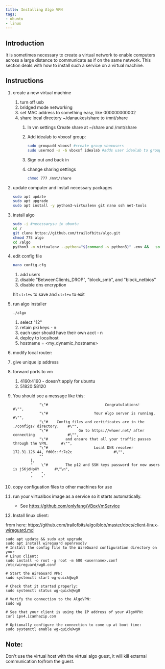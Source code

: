 ```yaml
---
title: Installing Algo VPN
tags:
- ubuntu
- linux
---
```


## Introduction

It is sometimes necessary to create a virtual network to enable computers across a large distance to communicate as if on the same network.  This section deals with how to install such a service on a virtual machine.

## Instructions

1. create a new virtual machine
    1. turn off usb
    1. bridged mode networking
    1. set MAC address to something easy, like 000000000002
    1. share local directory ~/danaukes/share to /mnt/share
        1. In vm settings Create share at ~/share and /mnt/share
        1. Add idealab to vbxosf group:

            ```bash
            sudo groupadd vboxsf #create group vboxusers
            sudo usermod -a -G vboxsf idealab #adds user idealab to group vboxsf
            ```

        1. Sign out and back in
        1. change sharing settings

            ```bash
            chmod 777 /mnt/share
            ```

1. update computer and install necessary packages

    ```bash
    sudo apt update
    sudo apt upgrade
    sudo apt install -y python3-virtualenv git nano ssh net-tools
    ```

1. install algo

    ```bash
    sudo -i #necessarysu in ubuntu
    cd /
    git clone https://github.com/trailofbits/algo.git
    chmod 775 algo
    cd /algo
    python3 -m virtualenv --python="$(command -v python3)" .env &&   source .env/bin/activate &&   python3 -m pip install -U pip virtualenv &&   python3 -m pip install -r requirements.txt
    ```

1. edit config file

    ```bash
    nano config.cfg
    ```

    1. add users
    1. disable "BetweenClients_DROP", "block_smb", and "block_netbios"
    1. disable dns encryption

    hit ```ctrl+s``` to save and ```ctrl+x``` to exit

1. run algo installer

    ```bash
    ./algo
    ```

    1. select "12"
    1. retain pki keys - n
    1. each user should have their own acct - n
    1. deploy to localhost
    1. hostname = <my_dynamic_hostname>

1. modify local router:
1. give unique ip address
1. forward ports to vm
    1. 4160:4160 - doesn't apply for ubuntu
    1. 51820:58120


1. You should see a message like this:
    ```
                "\"#                          Congratulations!                            #\"",
                "\"#                     Your Algo server is running.                     #\"",
                "\"#    Config files and certificates are in the ./configs/ directory.    #\"",
                "\"#              Go to https://whoer.net/ after connecting               #\"",
                "\"#        and ensure that all your traffic passes through the VPN.      #\"",
                "\"#                     Local DNS resolver 172.31.126.44, fd00::f:7e2c                   #\"",
                ""
            ],
            "    \"#        The p12 and SSH keys password for new users is jSKjdHpXY       #\"\n",
            "    ",
            "    "

    ```

1. copy configuation files to other machines for use
1. run your virtualbox image as a service so it starts automatically.
    * See <https://github.com/onlyfang/VBoxVmService>

1. Install linux client:

from here: <https://github.com/trailofbits/algo/blob/master/docs/client-linux-wireguard.md>

```
sudo apt update && sudo apt upgrade
sudo apt install wireguard openresolv
# Install the config file to the WireGuard configuration directory on your
# Linux client:
sudo install -o root -g root -m 600 <username>.conf /etc/wireguard/wg0.conf

# Start the WireGuard VPN:
sudo systemctl start wg-quick@wg0

# Check that it started properly:
sudo systemctl status wg-quick@wg0

# Verify the connection to the AlgoVPN:
sudo wg

# See that your client is using the IP address of your AlgoVPN:
curl ipv4.icanhazip.com

# Optionally configure the connection to come up at boot time:
sudo systemctl enable wg-quick@wg0
```

## Note:

Don't use the virtual host with the virtual algo guest, it will kill external communication to/from the guest.

<!--
## Old

ALGO
Open powershell in admin mode
Create local directory c/users/danaukes/algo-data

```bash
docker run -it -v C:\Users\danaukes\code_external\algo:/algo ubuntu /bin/bash
docker run --name=myalgo -it -v C:\Users\danaukes\algo-data:/algo-data ubuntu:bionic /bin/bash
docker exec -it myalgo /bin/bash
docker commit -m "installed and configged" -a "dan" 87efef64b227 test/new_image
mkdir configs && ssh-keygen -b 2048 -C algo@local -t rsa -f configs/algo.pem -q -N ""
```

-->
